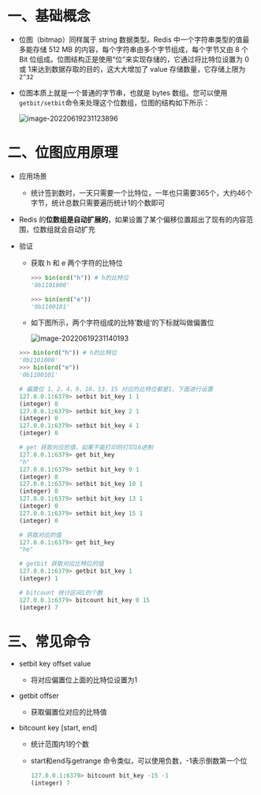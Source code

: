 # 一、基础概念

- 位图（bitmap）同样属于 string 数据类型。Redis 中一个字符串类型的值最多能存储 512 MB 的内容，每个字符串由多个字节组成，每个字节又由 8 个 Bit 位组成。位图结构正是使用“位”来实现存储的，它通过将比特位设置为 0 或 1来达到数据存取的目的，这大大增加了 value 存储数量，它存储上限为`2^32`

- 位图本质上就是一个普通的字节串，也就是 bytes 数组。您可以使用`getbit/setbit`命令来处理这个位数组，位图的结构如下所示：

  

  ![image-20220619231123896](https://yrecord.oss-cn-hangzhou.aliyuncs.com/picture/202206192311953.png)

# 二、位图应用原理

- 应用场景
  - 统计签到数时，一天只需要一个比特位，一年也只需要365个，大约46个字节，统计总数只需要遍历统计1的个数即可
- Redis 的**位数组是自动扩展的**，如果设置了某个偏移位置超出了现有的内容范围，位数组就会自动扩充

- 验证

  - 获取 h 和 e 两个字符的比特位

    ```python
    >>> bin(ord("h")) # h的比特位
    '0b1101000'
    
    >>> bin(ord("e"))
    '0b1100101'
    ```

  - 如下图所示，两个字符组成的比特’数组‘的下标就叫做偏置位

    ![image-20220619231140193](https://yrecord.oss-cn-hangzhou.aliyuncs.com/picture/202206192311235.png)

  ```python
  >>> bin(ord("h")) # h的比特位
  '0b1101000'
  >>> bin(ord("e"))
  '0b1100101'
  
  # 偏置位 1、2、4、9、10、13、15 对应的比特位都是1，下面进行设置
  127.0.0.1:6379> setbit bit_key 1 1
  (integer) 0
  127.0.0.1:6379> setbit bit_key 2 1
  (integer) 0
  127.0.0.1:6379> setbit bit_key 4 1
  (integer) 0
  
  # get 获取对应的值，如果不能打印则打印16进制
  127.0.0.1:6379> get bit_key
  "h"
  127.0.0.1:6379> setbit bit_key 9 1
  (integer) 0
  127.0.0.1:6379> setbit bit_key 10 1
  (integer) 0
  127.0.0.1:6379> setbit bit_key 13 1
  (integer) 0
  127.0.0.1:6379> setbit bit_key 15 1
  (integer) 0
  
  # 获取对应的值
  127.0.0.1:6379> get bit_key
  "he"
  
  # getbit 获取对应比特位的值
  127.0.0.1:6379> getbit bit_key 1
  (integer) 1
  
  # bitcount 统计区间1的个数
  127.0.0.1:6379> bitcount bit_key 0 15
  (integer) 7
  ```



# 三、常见命令

- setbit key offset value

  - 将对应偏置位上面的比特位设置为1

- getbit offser

  - 获取偏置位对应的比特值

- bitcount key [start, end]

  - 统计范围内1的个数

  - start和end与getrange 命令类似，可以使用负数，-1表示倒数第一个位

    ```python
    127.0.0.1:6379> bitcount bit_key -15 -1
    (integer) 7
    ```

    